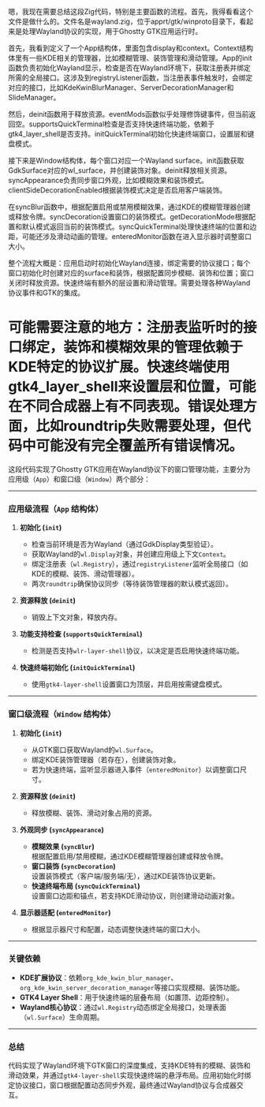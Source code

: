 嗯，我现在需要总结这段Zig代码，特别是主要函数的流程。首先，我得看看这个文件是做什么的。文件名是wayland.zig，位于apprt/gtk/winproto目录下，看起来是处理Wayland协议的实现，用于Ghostty GTK应用运行时。

首先，我看到定义了一个App结构体，里面包含display和context。Context结构体里有一些KDE相关的管理器，比如模糊管理、装饰管理和滑动管理。App的init函数负责初始化Wayland显示，检查是否在Wayland环境下，获取注册表并绑定所需的全局接口。这涉及到registryListener函数，当注册表事件触发时，会绑定对应的接口，比如KdeKwinBlurManager、ServerDecorationManager和SlideManager。

然后，deinit函数用于释放资源。eventMods函数似乎处理修饰键事件，但当前返回空。supportsQuickTerminal检查是否支持快速终端功能，依赖于gtk4_layer_shell是否支持。initQuickTerminal初始化快速终端窗口，设置层和键盘模式。

接下来是Window结构体，每个窗口对应一个Wayland surface。init函数获取GdkSurface对应的wl_surface，并创建装饰对象。deinit释放相关资源。syncAppearance负责同步窗口外观，比如模糊效果和装饰模式。clientSideDecorationEnabled根据装饰模式决定是否启用客户端装饰。

在syncBlur函数中，根据配置启用或禁用模糊效果，通过KDE的模糊管理器创建或释放令牌。syncDecoration设置窗口的装饰模式。getDecorationMode根据配置和默认模式返回当前的装饰模式。syncQuickTerminal处理快速终端的位置和边距，可能还涉及滑动动画的管理。enteredMonitor函数在进入显示器时调整窗口大小。

整个流程大概是：应用启动时初始化Wayland连接，绑定需要的协议接口；每个窗口初始化时创建对应的surface和装饰，根据配置同步模糊、装饰和位置；窗口关闭时释放资源。快速终端有额外的层设置和滑动管理。需要处理各种Wayland协议事件和GTK的集成。

可能需要注意的地方：注册表监听时的接口绑定，装饰和模糊效果的管理依赖于KDE特定的协议扩展。快速终端使用gtk4_layer_shell来设置层和位置，可能在不同合成器上有不同表现。错误处理方面，比如roundtrip失败需要处理，但代码中可能没有完全覆盖所有错误情况。
================================================
这段代码实现了Ghostty GTK应用在Wayland协议下的窗口管理功能，主要分为应用级（`App`）和窗口级（`Window`）两个部分：

---

### **应用级流程（`App` 结构体）**
1. **初始化 (`init`)**  
   - 检查当前环境是否为Wayland（通过GdkDisplay类型验证）。  
   - 获取Wayland的`wl.Display`对象，并创建应用级上下文`Context`。  
   - 绑定注册表（`wl.Registry`），通过`registryListener`监听全局接口（如KDE的模糊、装饰、滑动管理器）。  
   - 两次`roundtrip`确保协议同步（等待装饰管理器的默认模式返回）。  

2. **资源释放 (`deinit`)**  
   - 销毁上下文对象，释放内存。

3. **功能支持检查 (`supportsQuickTerminal`)**  
   - 检测是否支持`wlr-layer-shell`协议，以决定是否启用快速终端功能。

4. **快速终端初始化 (`initQuickTerminal`)**  
   - 使用`gtk4-layer-shell`设置窗口为顶层，并启用按需键盘模式。

---

### **窗口级流程（`Window` 结构体）**
1. **初始化 (`init`)**  
   - 从GTK窗口获取Wayland的`wl.Surface`。  
   - 绑定KDE装饰管理器（若存在），创建装饰对象。  
   - 若为快速终端，监听显示器进入事件（`enteredMonitor`）以调整窗口尺寸。

2. **资源释放 (`deinit`)**  
   - 释放模糊、装饰、滑动对象占用的资源。

3. **外观同步 (`syncAppearance`)**  
   - **模糊效果 (`syncBlur`)**  
     根据配置启用/禁用模糊，通过KDE模糊管理器创建或释放令牌。  
   - **窗口装饰 (`syncDecoration`)**  
     设置装饰模式（客户端/服务端/无），通过KDE装饰协议更新。  
   - **快速终端布局 (`syncQuickTerminal`)**  
     设置窗口边距和锚点，若支持KDE滑动协议，则创建滑动动画对象。

4. **显示器适配 (`enteredMonitor`)**  
   - 根据显示器尺寸和配置，动态调整快速终端的窗口大小。

---

### **关键依赖**
- **KDE扩展协议**：依赖`org_kde_kwin_blur_manager`、`org_kde_kwin_server_decoration_manager`等接口实现模糊、装饰功能。  
- **GTK4 Layer Shell**：用于快速终端的层叠布局（如置顶、边距控制）。  
- **Wayland核心协议**：通过`wl.Registry`动态绑定全局接口，处理表面（`wl.Surface`）生命周期。

---

### **总结**
代码实现了Wayland环境下GTK窗口的深度集成，支持KDE特有的模糊、装饰和滑动效果，并通过`gtk4-layer-shell`实现快速终端的悬浮布局。应用初始化时绑定协议接口，窗口根据配置动态同步外观，最终通过Wayland协议与合成器交互。